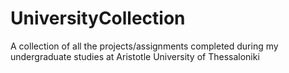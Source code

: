 # UniversityCollection
A collection of all the projects/assignments completed during my undergraduate studies at Aristotle University of Thessaloniki
